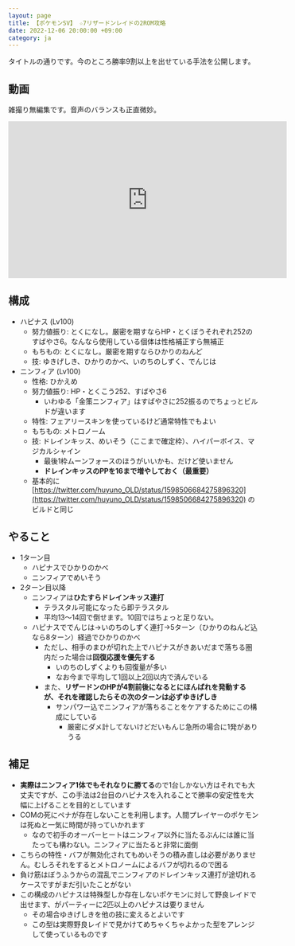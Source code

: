 ```yaml
---
layout: page
title: 【ポケモンSV】 ☆7リザードンレイドの2ROM攻略
date: 2022-12-06 20:00:00 +09:00
category: ja
---
```


タイトルの通りです。今のところ勝率9割以上を出せている手法を公開します。

## 動画

雑撮り無編集です。音声のバランスも正直微妙。

<iframe width="560" height="315" src="https://www.youtube.com/embed/fw3hbXh8ocU" title="YouTube video player" frameborder="0" allow="accelerometer; autoplay; clipboard-write; encrypted-media; gyroscope; picture-in-picture" allowfullscreen></iframe>

## 構成

- ハピナス (Lv100)
    - 努力値振り: とくになし。厳密を期すならHP・とくぼうそれぞれ252のすばやさ6。なんなら使用している個体は性格補正すら無補正
    - もちもの: とくになし。厳密を期すならひかりのねんど
    - 技: ゆきげしき、ひかりのかべ、いのちのしずく、でんじは
- ニンフィア (Lv100)
    - 性格: ひかえめ
    - 努力値振り: HP・とくこう252、すばやさ6
        - いわゆる「金策ニンフィア」はすばやさに252振るのでちょっとビルドが違います
    - 特性: フェアリースキンを使っているけど通常特性でもよい
    - もちもの: メトロノーム
    - 技: ドレインキッス、めいそう（ここまで確定枠）、ハイパーボイス、マジカルシャイン
        - 最後1枠ムーンフォースのほうがいいかも、だけど使いません
        - **ドレインキッスのPPを16まで増やしておく（最重要）**
    - 基本的に [https://twitter.com/huyuno_OLD/status/1598506684275896320](https://twitter.com/huyuno_OLD/status/1598506684275896320) のビルドと同じ

## やること

- 1ターン目
    - ハピナスでひかりのかべ
    - ニンフィアでめいそう
- 2ターン目以降
    - ニンフィアは**ひたすらドレインキッス連打**
        - テラスタル可能になったら即テラスタル
        - 平均13〜14回で倒せます。10回ではちょっと足りない。
    - ハピナスででんじは→いのちのしずく連打→5ターン（ひかりのねんど込なら8ターン）経過でひかりのかべ
        - ただし、相手のまひが切れた上でハピナスがきあいだまで落ちる圏内だった場合は**回復応援を優先する**
            - いのちのしずくよりも回復量が多い
            - なお今まで平均して1回以上2回以内で済んでいる
        - また、**リザードンのHPが4割前後になるとにほんばれを発動するが、それを確認したらその次のターンは必ずゆきげしき**
            - サンパワー込でニンフィアが落ちることをケアするためにこの構成にしている
                - 厳密にダメ計してないけどだいもんじ急所の場合に1発がありうる

## 補足

- **実際はニンフィア1体でもそれなりに勝てる**ので1台しかない方はそれでも大丈夫ですが、この手法は2台目のハピナスを入れることで勝率の安定性を大幅に上げることを目的としています
- COMの死にペナが存在しないことを利用します。人間プレイヤーのポケモンは死ぬと一気に時間が持っていかれます
    - なので初手のオーバーヒートはニンフィア以外に当たるぶんには誰に当たっても構わない。ニンフィアに当たると非常に面倒
- こちらの特性・バフが無効化されてもめいそうの積み直しは必要がありません。むしろそれをするとメトロノームによるバフが切れるので困る
- 負け筋はぼうふうからの混乱でニンフィアのドレインキッス連打が途切れるケースですがまだ引いたことがない
- この構成のハピナスは特殊型しか存在しないポケモンに対して野良レイドで出せます、がパーティーに2匹以上のハピナスは要りません
    - その場合ゆきげしきを他の技に変えるとよいです
    - この型は実際野良レイドで見かけてめちゃくちゃよかった型をアレンジして使っているものです